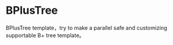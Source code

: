 # BPlusTree
BPlusTree template，try to make a parallel safe and customizing supportable B+ tree template。

